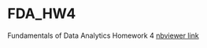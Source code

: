 # FDA_HW4
Fundamentals of Data Analytics Homework 4
[nbviewer link](https://nbviewer.jupyter.org/github/Jadezzz/FDA_HW4/blob/master/Online%20Shoppers%20Purchasing%20Intention.ipynb)
